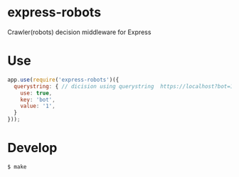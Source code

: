 # express-robots
Crawler(robots) decision middleware for Express

# Use

```javascript
app.use(require('express-robots')({
  querystring: { // dicision using querystring  https://localhost?bot=1 -> hit!!
    use: true,
    key: 'bot',
    value: '1',
  }
}));
```

# Develop

```
$ make
```
